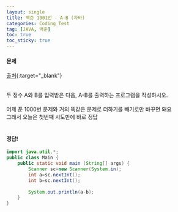 ```yaml
---
layout: single
title: 백준 1001번 - A-B (자바)
categories: Coding_Test
tag: [JAVA, 백준]
toc: true
toc_sticky: true
---
```


#### 문제
[출처](https://www.acmicpc.net/problem/1001){:target="_blank"}

<br/>
두 정수 A와 B를 입력받은 다음, A-B를 출력하는 프로그램을 작성하시오. <br/><br/>
어제 푼 1000번 문제와 거의 똑같은 문제로 더하기를 빼기로만 바꾸면 돼요<br/>
그래서 오늘은 첫번째 시도만에 바로 정답
<br/><br/>

#### 정답!
```java
import java.util.*;
public class Main {
    public static void main (String[] args) {
        Scanner sc=new Scanner(System.in);
        int a=sc.nextInt();
        int b=sc.nextInt();
        
        System.out.println(a-b);
    }
}
```
